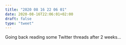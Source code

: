 ```yaml
---
title: "2020 08 16 22 06 01"
date: 2020-08-16T22:06:01+02:00
draft: false
type: "tweet"
---
```

Going back reading some Twitter threads after 2 weeks...
